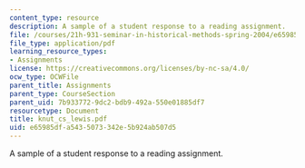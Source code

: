 ```yaml
---
content_type: resource
description: A sample of a student response to a reading assignment.
file: /courses/21h-931-seminar-in-historical-methods-spring-2004/e65985dfa5435073342e5b924ab507d5_knut_cs_lewis.pdf
file_type: application/pdf
learning_resource_types:
- Assignments
license: https://creativecommons.org/licenses/by-nc-sa/4.0/
ocw_type: OCWFile
parent_title: Assignments
parent_type: CourseSection
parent_uid: 7b933772-9dc2-bdb9-492a-550e01885df7
resourcetype: Document
title: knut_cs_lewis.pdf
uid: e65985df-a543-5073-342e-5b924ab507d5
---
```

A sample of a student response to a reading assignment.